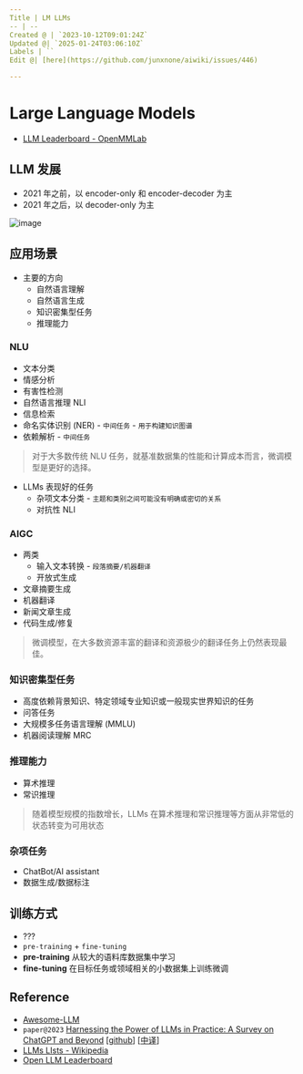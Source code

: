 ```yaml
---
Title | LM LLMs
-- | --
Created @ | `2023-10-12T09:01:24Z`
Updated @| `2025-01-24T03:06:10Z`
Labels | ``
Edit @| [here](https://github.com/junxnone/aiwiki/issues/446)

---
```

# Large Language Models
- [LLM Leaderboard - OpenMMLab](https://opencompass.org.cn/leaderboard-llm)


## LLM 发展

- 2021 年之前，以 encoder-only 和 encoder-decoder 为主
- 2021 年之后，以 decoder-only 为主

![image](https://github.com/junxnone/aiwiki/assets/2216970/272fa0cc-f97f-4c7e-9a45-9caf1a1f5974)


## 应用场景

- 主要的方向
  - 自然语言理解
  - 自然语言生成
  - 知识密集型任务
  - 推理能力

### NLU
- 文本分类
- 情感分析
- 有害性检测
- 自然语言推理 NLI
- 信息检索
- 命名实体识别 (NER) - `中间任务` - `用于构建知识图谱`
- 依赖解析 - `中间任务`

> 对于大多数传统 NLU 任务，就基准数据集的性能和计算成本而言，微调模型是更好的选择。

- LLMs 表现好的任务
  - 杂项文本分类 - `主题和类别之间可能没有明确或密切的关系`
  - 对抗性 NLI

### AIGC
- 两类
  - 输入文本转换 - `段落摘要/机器翻译`
  - 开放式生成
- 文章摘要生成
- 机器翻译
- 新闻文章生成
- 代码生成/修复

> 微调模型，在大多数资源丰富的翻译和资源极少的翻译任务上仍然表现最佳。 

### 知识密集型任务
- 高度依赖背景知识、特定领域专业知识或一般现实世界知识的任务
- 问答任务
- 大规模多任务语言理解 (MMLU)
- 机器阅读理解 MRC


### 推理能力
- 算术推理
- 常识推理

> 随着模型规模的指数增长，LLMs 在算术推理和常识推理等方面从非常低的状态转变为可用状态


### 杂项任务

- ChatBot/AI assistant
- 数据生成/数据标注



## 训练方式
- ???
- `pre-training` + `fine-tuning`
- **pre-training** 从较大的语料库数据集中学习
- **fine-tuning**  在目标任务或领域相关的小数据集上训练微调


## Reference
- [Awesome-LLM](https://github.com/Hannibal046/Awesome-LLM)
- `paper@2023` [Harnessing the Power of LLMs in Practice: A Survey on ChatGPT and Beyond](https://arxiv.org/pdf/2304.13712.pdf) [[github](https://github.com/Mooler0410/LLMsPracticalGuide)]  [[中译](https://zhuanlan.zhihu.com/p/630216305)]
- [LLMs LIsts - Wikipedia](https://en.wikipedia.org/wiki/Large_language_model#List)
- [Open LLM Leaderboard](https://huggingface.co/spaces/HuggingFaceH4/open_llm_leaderboard)
